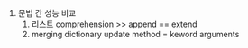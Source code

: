 1. 문법 간 성능 비교
	1. 리스트
	comprehension >> append == extend
	 2. merging dictionary
	 update method = keword arguments
<!--stackedit_data:
eyJoaXN0b3J5IjpbMTEzMzIxODQwN119
-->